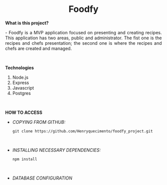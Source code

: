 # <h1 align="center"> Foodfy </h1>

**What is this project?**

<p align="justify"> 
- Foodfy is a MVP application focused on presenting and creating recipes. This application has two areas, public and administrator. The fist one is the recipes and chefs presentation; the second one is where the recipes and chefs are created and managed.
</p>

<p>&nbsp;</p>

**Technologies**

1. Node.js
2. Express
3. Javascript
4. Postgres

  <p>&nbsp;</p>

**HOW TO ACCESS**

- _COPYING FROM GITHUB:_

  `git clone https://github.com/Henryquecimento/foodfy_project.git`

  <p>&nbsp;</p>

- _INSTALLING NECESSARY DEPENDENCIES:_

  `npm install`

  <p>&nbsp;</p>

- _DATABASE CONFIGURATION_
